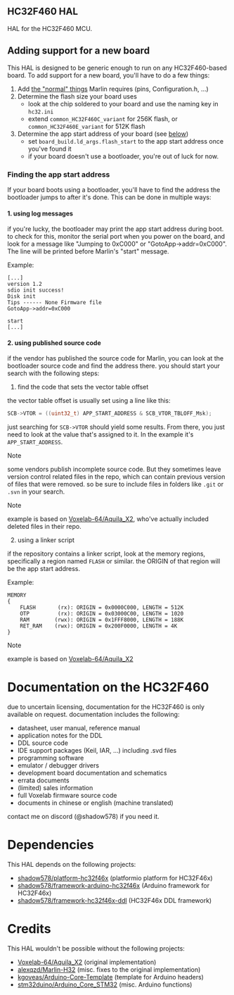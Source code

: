 ## HC32F460 HAL

HAL for the HC32F460 MCU.

## Adding support for a new board

This HAL is designed to be generic enough to run on any HC32F460-based board.
To add support for a new board, you'll have to do a few things:

1. Add [the "normal" things](https://marlinfw.org/docs/development/boards.html#adding-a-new-board) Marlin requires (pins, Configuration.h, ...)
2. Determine the flash size your board uses
   - look at the chip soldered to your board and use the naming key in `hc32.ini`
   - extend `common_HC32F460C_variant` for 256K flash, or `common_HC32F460E_variant` for 512K flash
3. Determine the app start address of your board (see [below](#finding-the-app-start-address))
   - set `board_build.ld_args.flash_start` to the app start address once you've found it
   - if your board doesn't use a bootloader, you're out of luck for now.

### Finding the app start address

If your board boots using a bootloader, you'll have to find the address the bootloader jumps to after it's done. This can be done in multiple ways:

#### 1. using log messages

if you're lucky, the bootloader may print the app start address during boot.
to check for this, monitor the serial port when you power on the board, and look for a message like "Jumping to 0xC000" or "GotoApp->addr=0xC000".
The line will be printed before Marlin's "start" message.

Example:

```
[...]
version 1.2
sdio init success!
Disk init
Tips ------ None Firmware file
GotoApp->addr=0xC000

start
[...]
```

#### 2. using published source code

if the vendor has published the source code for Marlin, you can look at the bootloader source code and find the address there.
you should start your search with the following steps:

1. find the code that sets the vector table offset

the vector table offset is usually set using a line like this:

```c
SCB->VTOR = ((uint32_t) APP_START_ADDRESS & SCB_VTOR_TBLOFF_Msk);
```

just searching for `SCB->VTOR` should yield some results. From there, you just need to look at the value that's assigned to it. In the example it's `APP_START_ADDRESS`.

> [!NOTE]
> some vendors publish incomplete source code. But they sometimes leave version control related files in the repo, which can contain previous version of files that were removed.
> so be sure to include files in folders like `.git` or `.svn` in your search.

> [!NOTE]
> example is based on [Voxelab-64/Aquila_X2](https://github.com/Voxelab-64/Aquila_X2/blob/d1f23adf96920996b979bc31023d1dce236d05db/firmware/Sources/.svn/pristine/ec/ec82bcb480b511906bc3e6658450e3a803ab9813.svn-base#L96), who've actually included deleted files in their repo.

2. using a linker script

if the repository contains a linker script, look at the memory regions, specifically a region named `FLASH` or similar.
the ORIGIN of that region will be the app start address.

Example:

```ld
MEMORY
{
    FLASH       (rx): ORIGIN = 0x0000C000, LENGTH = 512K
    OTP         (rx): ORIGIN = 0x03000C00, LENGTH = 1020
    RAM        (rwx): ORIGIN = 0x1FFF8000, LENGTH = 188K
    RET_RAM    (rwx): ORIGIN = 0x200F0000, LENGTH = 4K
}
```

> [!NOTE]
> example is based on [Voxelab-64/Aquila_X2](https://github.com/Voxelab-64/Aquila_X2/blob/d1f23adf96920996b979bc31023d1dce236d05db/firmware/Sources/main/hdsc32core/hc32f46x_flash.ld#L55)

# Documentation on the HC32F460

due to uncertain licensing, documentation for the HC32F460 is only available on request.
documentation includes the following:

- datasheet, user manual, reference manual
- application notes for the DDL
- DDL source code
- IDE support packages (Keil, IAR, ...) including .svd files
- programming software
- emulator / debugger drivers
- development board documentation and schematics
- errata documents
- (limited) sales information
- full Voxelab firmware source code
- documents in chinese or english (machine translated)

contact me on discord (@shadow578) if you need it.

# Dependencies

This HAL depends on the following projects:

- [shadow578/platform-hc32f46x](https://github.com/shadow578/platform-hc32f46x) (platformio platform for HC32F46x)
- [shadow578/framework-arduino-hc32f46x](https://github.com/shadow578/framework-arduino-hc32f46x) (Arduino framework for HC32F46x)
- [shadow578/framework-hc32f46x-ddl](https://github.com/shadow578/framework-hc32f46x-ddl) (HC32F46x DDL framework)

# Credits

This HAL wouldn't be possible without the following projects:

- [Voxelab-64/Aquila_X2](https://github.com/Voxelab-64/Aquila_X2) (original implementation)
- [alexqzd/Marlin-H32](https://github.com/alexqzd/Marlin-H32) (misc. fixes to the original implementation)
- [kgoveas/Arduino-Core-Template](https://github.com/kgoveas/Arduino-Core-Template) (template for Arduino headers)
- [stm32duino/Arduino_Core_STM32](https://github.com/stm32duino/Arduino_Core_STM32) (misc. Arduino functions)
